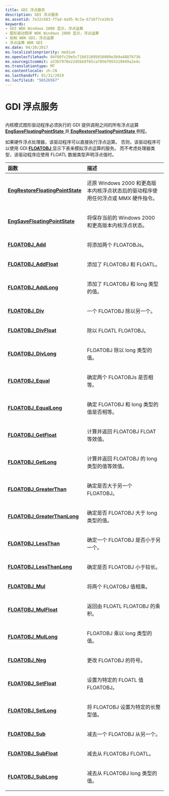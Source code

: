 ```yaml
---
title: GDI 浮点服务
description: GDI 浮点服务
ms.assetid: 7e32c683-ffad-4a95-9c3a-6716f7ce20cb
keywords:
- GDI WDK Windows 2000 显示，浮点运算
- 图形驱动程序 WDK Windows 2000 显示，浮点运算
- 绘制 WDK GDI，浮点运算
- 浮点运算 WDK GDI
ms.date: 04/20/2017
ms.localizationpriority: medium
ms.openlocfilehash: 04f60fc29e5c710d31895016089e3b9a4887b736
ms.sourcegitcommit: a33b7978e22d5bb9f65ca7056f955319049a2e4c
ms.translationtype: MT
ms.contentlocale: zh-CN
ms.lasthandoff: 01/31/2019
ms.locfileid: "56526567"
---
```

# <a name="gdi-floating-point-services"></a>GDI 浮点服务


## <span id="ddk_gdi_floating_point_services_gg"></span><span id="DDK_GDI_FLOATING_POINT_SERVICES_GG"></span>


内核模式图形驱动程序必须执行的 GDI 提供调用之间的所有浮点运算[ **EngSaveFloatingPointState** ](https://msdn.microsoft.com/library/windows/hardware/ff565010)并[ **EngRestoreFloatingPointState** ](https://msdn.microsoft.com/library/windows/hardware/ff565006)例程。

如果硬件浮点处理器，该驱动程序可以直接执行浮点运算。 否则，该驱动程序可以使用 GDI [ **FLOATOBJ** ](https://msdn.microsoft.com/library/windows/hardware/ff565804)显示下表来模拟浮点运算的服务。 而不考虑处理器类型，该驱动程序应使用 FLOATL 数据类型声明浮点值时。

<table>
<colgroup>
<col width="50%" />
<col width="50%" />
</colgroup>
<thead>
<tr class="header">
<th align="left">函数</th>
<th align="left">描述</th>
</tr>
</thead>
<tbody>
<tr class="odd">
<td align="left"><p><a href="https://msdn.microsoft.com/library/windows/hardware/ff565006" data-raw-source="[&lt;strong&gt;EngRestoreFloatingPointState&lt;/strong&gt;](https://msdn.microsoft.com/library/windows/hardware/ff565006)"><strong>EngRestoreFloatingPointState</strong></a></p></td>
<td align="left"><p>还原 Windows 2000 和更高版本内核浮点状态后的驱动程序使用任何浮点或 MMX 硬件指令。</p></td>
</tr>
<tr class="even">
<td align="left"><p><a href="https://msdn.microsoft.com/library/windows/hardware/ff565010" data-raw-source="[&lt;strong&gt;EngSaveFloatingPointState&lt;/strong&gt;](https://msdn.microsoft.com/library/windows/hardware/ff565010)"><strong>EngSaveFloatingPointState</strong></a></p></td>
<td align="left"><p>将保存当前的 Windows 2000 和更高版本内核浮点状态。</p></td>
</tr>
<tr class="odd">
<td align="left"><p><a href="https://msdn.microsoft.com/library/windows/hardware/ff565814" data-raw-source="[&lt;strong&gt;FLOATOBJ_Add&lt;/strong&gt;](https://msdn.microsoft.com/library/windows/hardware/ff565814)"><strong>FLOATOBJ_Add</strong></a></p></td>
<td align="left"><p>将添加两个 FLOATOBJs。</p></td>
</tr>
<tr class="even">
<td align="left"><p><a href="https://msdn.microsoft.com/library/windows/hardware/ff565822" data-raw-source="[&lt;strong&gt;FLOATOBJ_AddFloat&lt;/strong&gt;](https://msdn.microsoft.com/library/windows/hardware/ff565822)"><strong>FLOATOBJ_AddFloat</strong></a></p></td>
<td align="left"><p>添加了 FLOATOBJ 和 FLOATL。</p></td>
</tr>
<tr class="odd">
<td align="left"><p><a href="https://msdn.microsoft.com/library/windows/hardware/ff565826" data-raw-source="[&lt;strong&gt;FLOATOBJ_AddLong&lt;/strong&gt;](https://msdn.microsoft.com/library/windows/hardware/ff565826)"><strong>FLOATOBJ_AddLong</strong></a></p></td>
<td align="left"><p>添加了 FLOATOBJ 和 long 类型的值。</p></td>
</tr>
<tr class="even">
<td align="left"><p><a href="https://msdn.microsoft.com/library/windows/hardware/ff565835" data-raw-source="[&lt;strong&gt;FLOATOBJ_Div&lt;/strong&gt;](https://msdn.microsoft.com/library/windows/hardware/ff565835)"><strong>FLOATOBJ_Div</strong></a></p></td>
<td align="left"><p>一个 FLOATOBJ 除以另一个。</p></td>
</tr>
<tr class="odd">
<td align="left"><p><a href="https://msdn.microsoft.com/library/windows/hardware/ff565841" data-raw-source="[&lt;strong&gt;FLOATOBJ_DivFloat&lt;/strong&gt;](https://msdn.microsoft.com/library/windows/hardware/ff565841)"><strong>FLOATOBJ_DivFloat</strong></a></p></td>
<td align="left"><p>除以 FLOATL FLOATOBJ。</p></td>
</tr>
<tr class="even">
<td align="left"><p><a href="https://msdn.microsoft.com/library/windows/hardware/ff565845" data-raw-source="[&lt;strong&gt;FLOATOBJ_DivLong&lt;/strong&gt;](https://msdn.microsoft.com/library/windows/hardware/ff565845)"><strong>FLOATOBJ_DivLong</strong></a></p></td>
<td align="left"><p>FLOATOBJ 除以 long 类型的值。</p></td>
</tr>
<tr class="odd">
<td align="left"><p><a href="https://msdn.microsoft.com/library/windows/hardware/ff565861" data-raw-source="[&lt;strong&gt;FLOATOBJ_Equal&lt;/strong&gt;](https://msdn.microsoft.com/library/windows/hardware/ff565861)"><strong>FLOATOBJ_Equal</strong></a></p></td>
<td align="left"><p>确定两个 FLOATOBJs 是否相等。</p></td>
</tr>
<tr class="even">
<td align="left"><p><a href="https://msdn.microsoft.com/library/windows/hardware/ff565870" data-raw-source="[&lt;strong&gt;FLOATOBJ_EqualLong&lt;/strong&gt;](https://msdn.microsoft.com/library/windows/hardware/ff565870)"><strong>FLOATOBJ_EqualLong</strong></a></p></td>
<td align="left"><p>确定 FLOATOBJ 和 long 类型的值是否相等。</p></td>
</tr>
<tr class="odd">
<td align="left"><p><a href="https://msdn.microsoft.com/library/windows/hardware/ff565871" data-raw-source="[&lt;strong&gt;FLOATOBJ_GetFloat&lt;/strong&gt;](https://msdn.microsoft.com/library/windows/hardware/ff565871)"><strong>FLOATOBJ_GetFloat</strong></a></p></td>
<td align="left"><p>计算并返回 FLOATOBJ FLOAT 等效值。</p></td>
</tr>
<tr class="even">
<td align="left"><p><a href="https://msdn.microsoft.com/library/windows/hardware/ff565873" data-raw-source="[&lt;strong&gt;FLOATOBJ_GetLong&lt;/strong&gt;](https://msdn.microsoft.com/library/windows/hardware/ff565873)"><strong>FLOATOBJ_GetLong</strong></a></p></td>
<td align="left"><p>计算并返回 FLOATOBJ 的 long 类型的值等效值。</p></td>
</tr>
<tr class="odd">
<td align="left"><p><a href="https://msdn.microsoft.com/library/windows/hardware/ff565880" data-raw-source="[&lt;strong&gt;FLOATOBJ_GreaterThan&lt;/strong&gt;](https://msdn.microsoft.com/library/windows/hardware/ff565880)"><strong>FLOATOBJ_GreaterThan</strong></a></p></td>
<td align="left"><p>确定是否大于另一个 FLOATOBJ。</p></td>
</tr>
<tr class="even">
<td align="left"><p><a href="https://msdn.microsoft.com/library/windows/hardware/ff565884" data-raw-source="[&lt;strong&gt;FLOATOBJ_GreaterThanLong&lt;/strong&gt;](https://msdn.microsoft.com/library/windows/hardware/ff565884)"><strong>FLOATOBJ_GreaterThanLong</strong></a></p></td>
<td align="left"><p>确定是否 FLOATOBJ 大于 long 类型的值。</p></td>
</tr>
<tr class="odd">
<td align="left"><p><a href="https://msdn.microsoft.com/library/windows/hardware/ff565894" data-raw-source="[&lt;strong&gt;FLOATOBJ_LessThan&lt;/strong&gt;](https://msdn.microsoft.com/library/windows/hardware/ff565894)"><strong>FLOATOBJ_LessThan</strong></a></p></td>
<td align="left"><p>确定一个 FLOATOBJ 是否小于另一个。</p></td>
</tr>
<tr class="even">
<td align="left"><p><a href="https://msdn.microsoft.com/library/windows/hardware/ff565902" data-raw-source="[&lt;strong&gt;FLOATOBJ_LessThanLong&lt;/strong&gt;](https://msdn.microsoft.com/library/windows/hardware/ff565902)"><strong>FLOATOBJ_LessThanLong</strong></a></p></td>
<td align="left"><p>确定是否 FLOATOBJ 小于较长。</p></td>
</tr>
<tr class="odd">
<td align="left"><p><a href="https://msdn.microsoft.com/library/windows/hardware/ff565908" data-raw-source="[&lt;strong&gt;FLOATOBJ_Mul&lt;/strong&gt;](https://msdn.microsoft.com/library/windows/hardware/ff565908)"><strong>FLOATOBJ_Mul</strong></a></p></td>
<td align="left"><p>将两个 FLOATOBJ 值相乘。</p></td>
</tr>
<tr class="even">
<td align="left"><p><a href="https://msdn.microsoft.com/library/windows/hardware/ff565914" data-raw-source="[&lt;strong&gt;FLOATOBJ_MulFloat&lt;/strong&gt;](https://msdn.microsoft.com/library/windows/hardware/ff565914)"><strong>FLOATOBJ_MulFloat</strong></a></p></td>
<td align="left"><p>返回由 FLOATL FLOATOBJ 的乘积。</p></td>
</tr>
<tr class="odd">
<td align="left"><p><a href="https://msdn.microsoft.com/library/windows/hardware/ff565916" data-raw-source="[&lt;strong&gt;FLOATOBJ_MulLong&lt;/strong&gt;](https://msdn.microsoft.com/library/windows/hardware/ff565916)"><strong>FLOATOBJ_MulLong</strong></a></p></td>
<td align="left"><p>FLOATOBJ 乘以 long 类型的值。</p></td>
</tr>
<tr class="even">
<td align="left"><p><a href="https://msdn.microsoft.com/library/windows/hardware/ff565919" data-raw-source="[&lt;strong&gt;FLOATOBJ_Neg&lt;/strong&gt;](https://msdn.microsoft.com/library/windows/hardware/ff565919)"><strong>FLOATOBJ_Neg</strong></a></p></td>
<td align="left"><p>更改 FLOATOBJ 的符号。</p></td>
</tr>
<tr class="odd">
<td align="left"><p><a href="https://msdn.microsoft.com/library/windows/hardware/ff565922" data-raw-source="[&lt;strong&gt;FLOATOBJ_SetFloat&lt;/strong&gt;](https://msdn.microsoft.com/library/windows/hardware/ff565922)"><strong>FLOATOBJ_SetFloat</strong></a></p></td>
<td align="left"><p>设置为特定的 FLOATL 值 FLOATOBJ。</p></td>
</tr>
<tr class="even">
<td align="left"><p><a href="https://msdn.microsoft.com/library/windows/hardware/ff565928" data-raw-source="[&lt;strong&gt;FLOATOBJ_SetLong&lt;/strong&gt;](https://msdn.microsoft.com/library/windows/hardware/ff565928)"><strong>FLOATOBJ_SetLong</strong></a></p></td>
<td align="left"><p>将 FLOATOBJ 设置为特定的长整型值。</p></td>
</tr>
<tr class="odd">
<td align="left"><p><a href="https://msdn.microsoft.com/library/windows/hardware/ff565935" data-raw-source="[&lt;strong&gt;FLOATOBJ_Sub&lt;/strong&gt;](https://msdn.microsoft.com/library/windows/hardware/ff565935)"><strong>FLOATOBJ_Sub</strong></a></p></td>
<td align="left"><p>减去一个 FLOATOBJ 从另一个。</p></td>
</tr>
<tr class="even">
<td align="left"><p><a href="https://msdn.microsoft.com/library/windows/hardware/ff565938" data-raw-source="[&lt;strong&gt;FLOATOBJ_SubFloat&lt;/strong&gt;](https://msdn.microsoft.com/library/windows/hardware/ff565938)"><strong>FLOATOBJ_SubFloat</strong></a></p></td>
<td align="left"><p>减去从 FLOATOBJ FLOATL。</p></td>
</tr>
<tr class="odd">
<td align="left"><p><a href="https://msdn.microsoft.com/library/windows/hardware/ff565941" data-raw-source="[&lt;strong&gt;FLOATOBJ_SubLong&lt;/strong&gt;](https://msdn.microsoft.com/library/windows/hardware/ff565941)"><strong>FLOATOBJ_SubLong</strong></a></p></td>
<td align="left"><p>减去从 FLOATOBJ long 类型的值。</p></td>
</tr>
</tbody>
</table>

 

 

 





